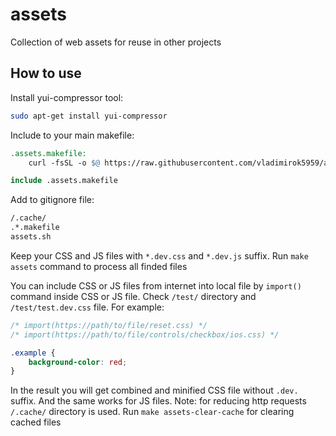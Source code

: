 # assets

Collection of web assets for reuse in other projects

## How to use

Install yui-compressor tool:

```sh
sudo apt-get install yui-compressor
```

Include to your main makefile:

```makefile
.assets.makefile:
    curl -fsSL -o $@ https://raw.githubusercontent.com/vladimirok5959/assets/main/assets.makefile

include .assets.makefile
```

Add to gitignore file:

```txt
/.cache/
.*.makefile
assets.sh
```

Keep your CSS and JS files with `*.dev.css` and `*.dev.js` suffix. Run `make assets` command to process all finded files

You can include CSS or JS files from internet into local file by `import()` command inside CSS or JS file. Check `/test/` directory and `/test/test.dev.css` file. For example:

```css
/* import(https://path/to/file/reset.css) */
/* import(https://path/to/file/controls/checkbox/ios.css) */

.example {
    background-color: red;
}
```

In the result you will get combined and minified CSS file without `.dev.` suffix. And the same works for JS files. Note: for reducing http requests `/.cache/` directory is used. Run `make assets-clear-cache` for clearing cached files
